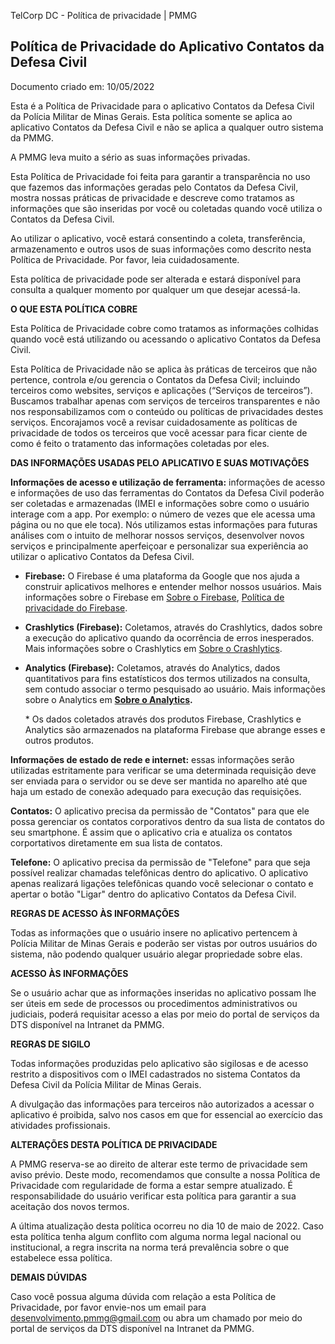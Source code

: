 TelCorp DC - Política de privacidade | PMMG

**Política de Privacidade do Aplicativo Contatos da Defesa Civil**
----------------------------------------------------------------

Documento criado em: 10/05/2022

Esta é a Política de Privacidade para o aplicativo Contatos da Defesa Civil da Polícia Militar de Minas Gerais. Esta política somente se aplica ao aplicativo Contatos da Defesa Civil e não se aplica a qualquer outro sistema da PMMG.

A PMMG leva muito a sério as suas informações privadas.

Esta Política de Privacidade foi feita para garantir a transparência no uso que fazemos das informações geradas pelo Contatos da Defesa Civil, mostra nossas práticas de privacidade e descreve como tratamos as informações que são inseridas por você ou coletadas quando você utiliza o Contatos da Defesa Civil.

Ao utilizar o aplicativo, você estará consentindo a coleta, transferência, armazenamento e outros usos de suas informações como descrito nesta Política de Privacidade. Por favor, leia cuidadosamente.

Esta política de privacidade pode ser alterada e estará disponível para consulta a qualquer momento por qualquer um que desejar acessá-la.

**O QUE ESTA POLÍTICA COBRE**

Esta Política de Privacidade cobre como tratamos as informações colhidas quando você está utilizando ou acessando o aplicativo Contatos da Defesa Civil.

Esta Política de Privacidade não se aplica às práticas de terceiros que não pertence, controla e/ou gerencia o Contatos da Defesa Civil; incluindo terceiros como websites, serviços e aplicações (“Serviços de terceiros”). Buscamos trabalhar apenas com serviços de terceiros transparentes e não nos responsabilizamos com o conteúdo ou políticas de privacidades destes serviços. Encorajamos você a revisar cuidadosamente as políticas de privacidade de todos os terceiros que você acessar para ficar ciente de como é feito o tratamento das informações coletadas por eles.

**DAS INFORMAÇÕES USADAS PELO APLICATIVO E SUAS MOTIVAÇÕES**

**Informações de acesso e utilização de ferramenta:** informações de acesso e informações de uso das ferramentas do Contatos da Defesa Civil poderão ser coletadas e armazenadas (IMEI e informações sobre como o usuário interage com a app. Por exemplo: o número de vezes que ele acessa uma página ou no que ele toca). Nós utilizamos estas informações para futuras análises com o intuito de melhorar nossos serviços, desenvolver novos serviços e principalmente aperfeiçoar e personalizar sua experiência ao utilizar o aplicativo Contatos da Defesa Civil.

*   **Firebase:** O Firebase é uma plataforma da Google que nos ajuda a construir aplicativos melhores e entender melhor nossos usuários. Mais informações sobre o Firebase em [Sobre o Firebase](https://www.google.com/url?sa=t&rct=j&q=&esrc=s&source=web&cd=&cad=rja&uact=8&ved=2ahUKEwj908zli6P3AhX_g5UCHV3nDzQQFnoECAkQAQ&url=https%3A%2F%2Ffirebase.google.com%2F%3Fhl%3Dpt&usg=AOvVaw35ZHRRnbb3FRIt3tVbLP7-),  [Política de privacidade do Firebase](https://firebase.google.com/support/privacy?hl=pt-br).
*   **Crashlytics (Firebase):** Coletamos, através do Crashlytics, dados sobre a execução do aplicativo quando da ocorrência de erros inesperados. Mais informações sobre o Crashlytics em [Sobre o Crashlytics](https://firebase.google.com/docs/crashlytics).
*   **Analytics (Firebase):** Coletamos, através do Analytics, dados quantitativos para fins estatísticos dos termos utilizados na consulta, sem contudo associar o termo pesquisado ao usuário. Mais informações sobre o Analytics em **[Sobre o Analytics](https://firebase.google.com/docs/analytics/events?hl=pt-br&platform=android).**

    \* Os dados coletados através dos produtos Firebase, Crashlytics e Analytics são armazenados na plataforma Firebase que abrange esses e outros produtos.  


**Informações de estado de rede e internet:** essas informações serão utilizadas estritamente para verificar se uma determinada requisição deve ser enviada para o servidor ou se deve ser mantida no aparelho até que haja um estado de conexão adequado para execução das requisições.

**Contatos:** O aplicativo precisa da permissão de "Contatos" para que ele possa gerenciar os contatos corporativos dentro da sua lista de contatos do seu smartphone. É assim que o aplicativo cria e atualiza os contatos corportativos diretamente em sua lista de contatos.

**Telefone:** O aplicativo precisa da permissão de "Telefone" para que seja possível realizar chamadas telefônicas dentro do aplicativo. O aplicativo apenas realizará ligações telefônicas quando você selecionar o contato e apertar o botão "Ligar" dentro do aplicativo Contatos da Defesa Civil.

**REGRAS DE ACESSO ÀS INFORMAÇÕES**

Todas as informações que o usuário insere no aplicativo pertencem à Polícia Militar de Minas Gerais e poderão ser vistas por outros usuários do sistema, não podendo qualquer usuário alegar propriedade sobre elas.

**ACESSO ÀS INFORMAÇÕES**

Se o usuário achar que as informações inseridas no aplicativo possam lhe ser úteis em sede de processos ou procedimentos administrativos ou judiciais, poderá requisitar acesso a elas por meio do portal de serviços da DTS disponível na Intranet da PMMG.

**REGRAS DE SIGILO**

Todas informações produzidas pelo aplicativo são sigilosas e de acesso restrito a dispositivos com o IMEI cadastrados no sistema Contatos da Defesa Civil da Polícia Militar de Minas Gerais.

A divulgação das informações para terceiros não autorizados a acessar o aplicativo é proibida, salvo nos casos em que for essencial ao exercício das atividades profissionais.

**ALTERAÇÕES DESTA POLÍTICA DE PRIVACIDADE**

A PMMG reserva-se ao direito de alterar este termo de privacidade sem aviso prévio. Deste modo, recomendamos que consulte a nossa Política de Privacidade com regularidade de forma a estar sempre atualizado. É responsabilidade do usuário verificar esta política para garantir a sua aceitação dos novos termos.

A última atualização desta política ocorreu no dia 10 de maio de 2022. Caso esta política tenha algum conflito com alguma norma legal nacional ou institucional, a regra inscrita na norma terá prevalência sobre o que estabelece essa política.

**DEMAIS DÚVIDAS**

Caso você possua alguma dúvida com relação a esta Política de Privacidade, por favor envie-nos um email para [desenvolvimento.pmmg@gmail.com](mailto:desenvolvimento.pmmg@gmail.com) ou abra um chamado por meio do portal de serviços da DTS disponível na Intranet da PMMG.
